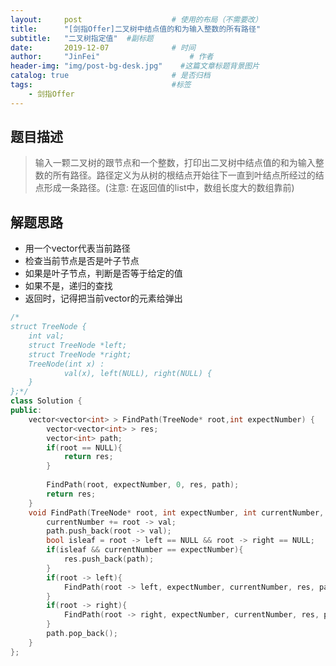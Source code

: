 ```yaml
---
layout:     post                    # 使用的布局（不需要改） 
title:      "[剑指Offer]二叉树中结点值的和为输入整数的所有路径"               # 标题  
subtitle:   "二叉树指定值"  #副标题 
date:       2019-12-07              # 时间 
author:     "JinFei"                    # 作者 
header-img: "img/post-bg-desk.jpg"    #这篇文章标题背景图片 
catalog: true                       # 是否归档 
tags:                               #标签     
    - 剑指Offer 
---
```


## 题目描述

> 输入一颗二叉树的跟节点和一个整数，打印出二叉树中结点值的和为输入整数的所有路径。路径定义为从树的根结点开始往下一直到叶结点所经过的结点形成一条路径。(注意: 在返回值的list中，数组长度大的数组靠前)

## 解题思路
- 用一个vector代表当前路径
- 检查当前节点是否是叶子节点
- 如果是叶子节点，判断是否等于给定的值
- 如果不是，递归的查找
- 返回时，记得把当前vector的元素给弹出


```C++
/*
struct TreeNode {
	int val;
	struct TreeNode *left;
	struct TreeNode *right;
	TreeNode(int x) :
			val(x), left(NULL), right(NULL) {
	}
};*/
class Solution {
public:
    vector<vector<int> > FindPath(TreeNode* root,int expectNumber) {
        vector<vector<int> > res;
        vector<int> path;
        if(root == NULL){
            return res;
        }
        
        FindPath(root, expectNumber, 0, res, path);
        return res;
    }
    void FindPath(TreeNode* root, int expectNumber, int currentNumber, vector<vector<int> >& res, vector<int>& path){
        currentNumber += root -> val;
        path.push_back(root -> val);
        bool isleaf = root -> left == NULL && root -> right == NULL;
        if(isleaf && currentNumber == expectNumber){
            res.push_back(path);
        }
        if(root -> left){
            FindPath(root -> left, expectNumber, currentNumber, res, path);
        }
        if(root -> right){
            FindPath(root -> right, expectNumber, currentNumber, res, path);
        }
        path.pop_back();
    }
};
```

  